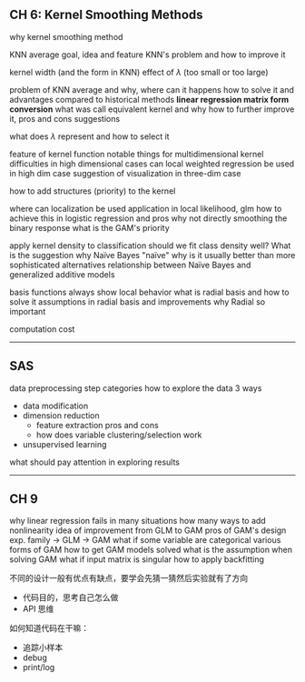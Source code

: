## CH 6: Kernel Smoothing Methods

why kernel smoothing method

KNN average goal, idea and feature
KNN's problem and how to improve it

kernel width (and the form in KNN)
effect of  $\lambda$ (too small or too large)

problem of KNN average and why, where can it happens
how to solve it and advantages compared to historical methods
**linear regression matrix form conversion**
what was call equivalent kernel and why
how to further improve it, pros and cons
suggestions

what does $\lambda$ represent and how to select it

feature of kernel function
notable things for multidimensional kernel
difficulties in high dimensional cases
can local weighted regression be used in high dim case
suggestion of  visualization in three-dim case

how to add structures (priority) to the kernel

where can localization be used
application in local likelihood, glm
how to achieve this in logistic regression and pros
why not directly smoothing the binary response
what is the GAM's priority

apply kernel density to classification
should we fit class density well? What is the suggestion
why Naïve Bayes "naïve"
why is it usually better than more sophisticated alternatives
relationship between Naïve Bayes and generalized additive models

basis functions always show local behavior
what is radial basis and how to solve it
assumptions in radial basis and improvements
why Radial so important

computation cost

---

## SAS
data preprocessing step categories
how to explore the data
3 ways

- data modification
- dimension reduction
	- feature extraction pros and cons
	- how does variable clustering/selection work
- unsupervised learning

what should pay attention in exploring results

---


## CH 9

why linear regression fails in many situations
how many ways to add nonlinearity
idea of improvement from GLM to GAM
pros of GAM's design
exp. family -> GLM -> GAM
what if some variable are categorical
various forms of GAM
how to get GAM models solved
what is the assumption when solving GAM
what if input matrix is singular
how to apply backfitting



不同的设计一般有优点有缺点，要学会先猜一猜然后实验就有了方向

- 代码目的，思考自己怎么做
- API 思维

如何知道代码在干嘛：

- 追踪小样本
- debug
- print/log


